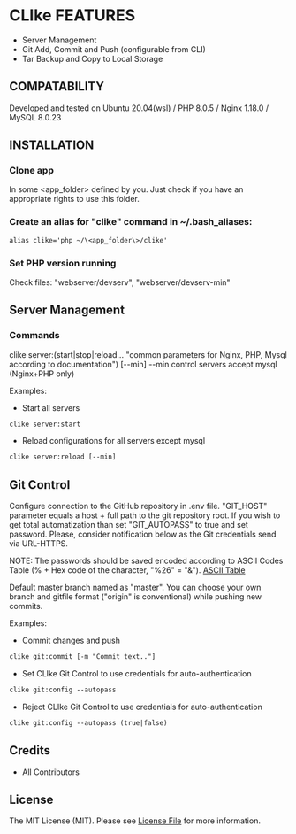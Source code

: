 # CLIke FEATURES #
* Server Management
* Git Add, Commit and Push (configurable from CLI)
* Tar Backup and Copy to Local Storage

## COMPATABILITY ##

Developed and tested on Ubuntu 20.04(wsl) / PHP 8.0.5 / Nginx 1.18.0 / MySQL 8.0.23

## INSTALLATION ##

### Clone app ###
In some \<app_folder\> defined by you. Just check if you have an appropriate rights to use this folder.

### Create an alias for "clike" command in ~/.bash_aliases: ###

```diff
alias clike='php ~/\<app_folder\>/clike'
```

### Set PHP version running ###
Check files: "webserver/devserv", "webserver/devserv-min"

## Server Management ##

### Commands ###
clike server:(start|stop|reload... "common parameters for Nginx, PHP, Mysql according to documentation") [--min]
--min control servers accept mysql (Nginx+PHP only)

Examples:
* Start all servers

```diff
clike server:start
```

* Reload configurations for all servers except mysql

```diff
clike server:reload [--min]
```

## Git Control ##

Configure connection to the GitHub repository in .env file.
"GIT_HOST" parameter equals a host + full path to the git repository root.
If you wish to get total automatization than set "GIT_AUTOPASS" to true and set password. Please, consider notification below as the Git credentials send via URL-HTTPS.

NOTE: The passwords should be saved encoded according to ASCII Codes Table (% + Hex code of the character, "%26" = "&").
[ASCII Table](https://ascii.cl/)

Default master branch named as "master". You can choose your own branch and gitfile format ("origin" is conventional) while pushing new commits.

Examples:
* Commit changes and push

```diff
clike git:commit [-m "Commit text.."]
```

* Set CLIke Git Control to use credentials for auto-authentication

```diff
clike git:config --autopass
```

* Reject CLIke Git Control to use credentials for auto-authentication

```diff
clike git:config --autopass (true|false)
```





## Credits

- All Contributors

## License

The MIT License (MIT). Please see [License File](LICENSE) for more information.